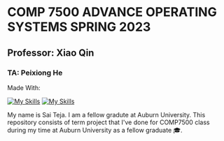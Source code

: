 #                                        COMP 7500 ADVANCE OPERATING SYSTEMS SPRING 2023
##                                       Professor: Xiao Qin 
###                                      TA:        Peixiong He

Made With:                                                                       

[![My Skills](https://skills.thijs.gg/icons?i=c)](https://skills.thijs.gg)           [![My Skills](https://skills.thijs.gg/icons?i=linux)](https://skills.thijs.gg)


My name is Sai Teja. I am a fellow gradute at Auburn University.
This repository consists of term project that I've done for COMP7500 class during my time at Auburn University as a fellow graduate 🎓.

